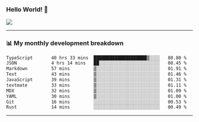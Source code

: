 ### Hello World! 👋

<a>
  <img align="center" src="https://github-readme-stats.vercel.app/api?username=megatunger&count_private=true&include_all_commits=true&bg_color=30,56CCF2,2F80ED&title_color=fff&text_color=fff" />
</a>

------
### 📊 My monthly development breakdown

<!--START_SECTION:waka-->

```txt
TypeScript       40 hrs 33 mins  ████████████████████▒░░░░   80.80 %
JSON             4 hrs 14 mins   ██░░░░░░░░░░░░░░░░░░░░░░░   08.45 %
Markdown         57 mins         ▒░░░░░░░░░░░░░░░░░░░░░░░░   01.91 %
Text             43 mins         ▒░░░░░░░░░░░░░░░░░░░░░░░░   01.46 %
JavaScript       39 mins         ▒░░░░░░░░░░░░░░░░░░░░░░░░   01.31 %
textmate         33 mins         ▒░░░░░░░░░░░░░░░░░░░░░░░░   01.11 %
MDX              32 mins         ▒░░░░░░░░░░░░░░░░░░░░░░░░   01.09 %
YAML             30 mins         ▒░░░░░░░░░░░░░░░░░░░░░░░░   01.00 %
Git              16 mins         ░░░░░░░░░░░░░░░░░░░░░░░░░   00.53 %
Rust             14 mins         ░░░░░░░░░░░░░░░░░░░░░░░░░   00.49 %
```

<!--END_SECTION:waka-->

------
